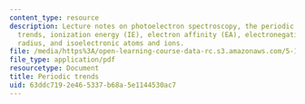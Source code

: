 ```yaml
---
content_type: resource
description: Lecture notes on photoelectron spectroscopy, the periodic table / periodic
  trends, ionization energy (IE), electron affinity (EA), electronegativity, atomic
  radius, and isoelectronic atoms and ions.
file: /media/https%3A/open-learning-course-data-rc.s3.amazonaws.com/5-111-principles-of-chemical-science-fall-2008/63ddc7192e465337b68a5e1144530ac7_lecnotes09.pdf
file_type: application/pdf
resourcetype: Document
title: Periodic trends
uid: 63ddc719-2e46-5337-b68a-5e1144530ac7
---
```

